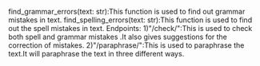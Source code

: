 find_grammar_errors(text: str):This function is used to find out grammar mistakes in text. 
find_spelling_errors(text: str):This function is used to find out the spell mistakes in text.
Endpoints:
1)"/check/":This is used to check both spell and grammar mistakes .It also gives suggestions for the correction of mistakes.
2)"/paraphrase/":This is used to paraphrase the text.It will paraphrase the text in three different ways.
